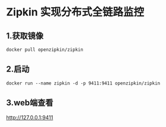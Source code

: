 # Zipkin 实现分布式全链路监控


## 1.获取镜像

```shell
docker pull openzipkin/zipkin
```

## 2.启动

```shell
docker run --name zipkin -d -p 9411:9411 openzipkin/zipkin
```

## 3.web端查看

http://127.0.0.1:9411